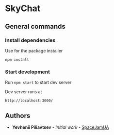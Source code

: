# SkyChat

## General commands
### Install dependencies
Use for the package installer
``` 
npm install
``` 

### Start development
Run `npm start` to start dev server

Dev server runs at 
```
http://localhost:3000/
```

## Authors

* **Yevhenii Piliavtsev** - *Initial work* - [SpaceJamUA](https://github.com/SpaceJamUA)
